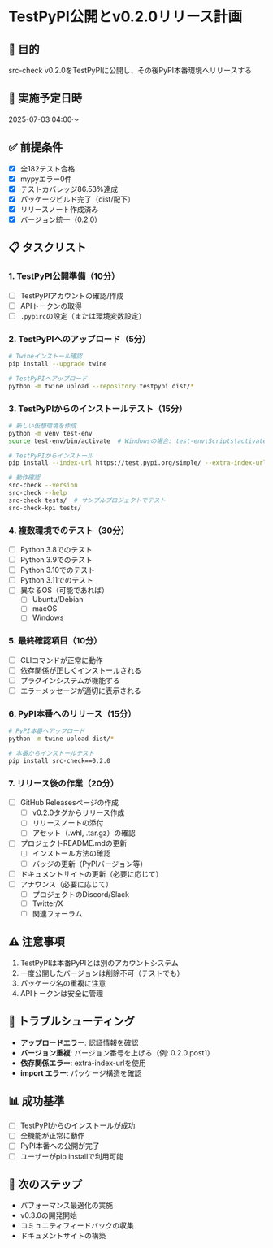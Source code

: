 # TestPyPI公開とv0.2.0リリース計画

## 🎯 目的
src-check v0.2.0をTestPyPIに公開し、その後PyPI本番環境へリリースする

## 📅 実施予定日時
2025-07-03 04:00～

## ✅ 前提条件
- [x] 全182テスト合格
- [x] mypyエラー0件
- [x] テストカバレッジ86.53%達成
- [x] パッケージビルド完了（dist/配下）
- [x] リリースノート作成済み
- [x] バージョン統一（0.2.0）

## 📋 タスクリスト

### 1. TestPyPI公開準備（10分）
- [ ] TestPyPIアカウントの確認/作成
- [ ] APIトークンの取得
- [ ] `.pypirc`の設定（または環境変数設定）

### 2. TestPyPIへのアップロード（5分）
```bash
# Twineインストール確認
pip install --upgrade twine

# TestPyPIへアップロード
python -m twine upload --repository testpypi dist/*
```

### 3. TestPyPIからのインストールテスト（15分）
```bash
# 新しい仮想環境を作成
python -m venv test-env
source test-env/bin/activate  # Windowsの場合: test-env\Scripts\activate

# TestPyPIからインストール
pip install --index-url https://test.pypi.org/simple/ --extra-index-url https://pypi.org/simple/ src-check==0.2.0

# 動作確認
src-check --version
src-check --help
src-check tests/  # サンプルプロジェクトでテスト
src-check-kpi tests/
```

### 4. 複数環境でのテスト（30分）
- [ ] Python 3.8でのテスト
- [ ] Python 3.9でのテスト
- [ ] Python 3.10でのテスト
- [ ] Python 3.11でのテスト
- [ ] 異なるOS（可能であれば）
  - [ ] Ubuntu/Debian
  - [ ] macOS
  - [ ] Windows

### 5. 最終確認項目（10分）
- [ ] CLIコマンドが正常に動作
- [ ] 依存関係が正しくインストールされる
- [ ] プラグインシステムが機能する
- [ ] エラーメッセージが適切に表示される

### 6. PyPI本番へのリリース（15分）
```bash
# PyPI本番へアップロード
python -m twine upload dist/*

# 本番からインストールテスト
pip install src-check==0.2.0
```

### 7. リリース後の作業（20分）
- [ ] GitHub Releasesページの作成
  - [ ] v0.2.0タグからリリース作成
  - [ ] リリースノートの添付
  - [ ] アセット（.whl, .tar.gz）の確認
- [ ] プロジェクトREADME.mdの更新
  - [ ] インストール方法の確認
  - [ ] バッジの更新（PyPIバージョン等）
- [ ] ドキュメントサイトの更新（必要に応じて）
- [ ] アナウンス（必要に応じて）
  - [ ] プロジェクトのDiscord/Slack
  - [ ] Twitter/X
  - [ ] 関連フォーラム

## ⚠️ 注意事項
1. TestPyPIは本番PyPIとは別のアカウントシステム
2. 一度公開したバージョンは削除不可（テストでも）
3. パッケージ名の重複に注意
4. APIトークンは安全に管理

## 🔧 トラブルシューティング
- **アップロードエラー**: 認証情報を確認
- **バージョン重複**: バージョン番号を上げる（例: 0.2.0.post1）
- **依存関係エラー**: extra-index-urlを使用
- **import エラー**: パッケージ構造を確認

## 📊 成功基準
- [ ] TestPyPIからのインストールが成功
- [ ] 全機能が正常に動作
- [ ] PyPI本番への公開が完了
- [ ] ユーザーがpip installで利用可能

## 🚀 次のステップ
- パフォーマンス最適化の実施
- v0.3.0の開発開始
- コミュニティフィードバックの収集
- ドキュメントサイトの構築
